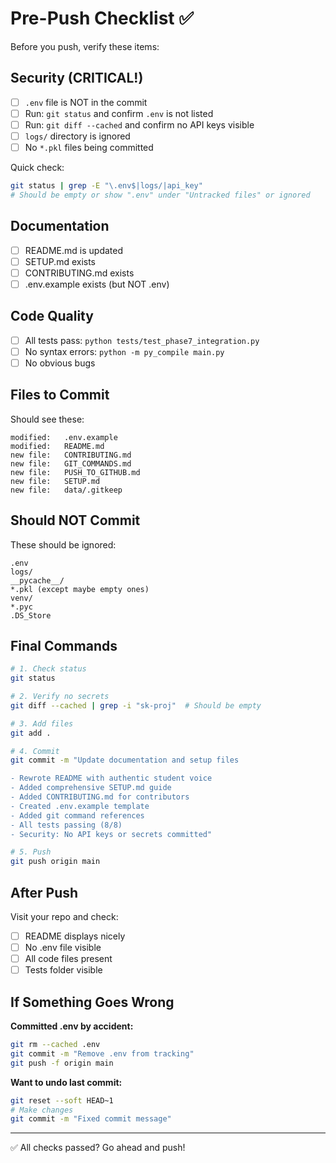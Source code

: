 # Pre-Push Checklist ✅

Before you push, verify these items:

## Security (CRITICAL!)

- [ ] `.env` file is NOT in the commit
- [ ] Run: `git status` and confirm `.env` is not listed
- [ ] Run: `git diff --cached` and confirm no API keys visible
- [ ] `logs/` directory is ignored
- [ ] No `*.pkl` files being committed

Quick check:
```bash
git status | grep -E "\.env$|logs/|api_key"
# Should be empty or show ".env" under "Untracked files" or ignored
```

## Documentation

- [ ] README.md is updated
- [ ] SETUP.md exists
- [ ] CONTRIBUTING.md exists
- [ ] .env.example exists (but NOT .env)

## Code Quality

- [ ] All tests pass: `python tests/test_phase7_integration.py`
- [ ] No syntax errors: `python -m py_compile main.py`
- [ ] No obvious bugs

## Files to Commit

Should see these:
```
modified:   .env.example
modified:   README.md
new file:   CONTRIBUTING.md
new file:   GIT_COMMANDS.md
new file:   PUSH_TO_GITHUB.md
new file:   SETUP.md
new file:   data/.gitkeep
```

## Should NOT Commit

These should be ignored:
```
.env
logs/
__pycache__/
*.pkl (except maybe empty ones)
venv/
*.pyc
.DS_Store
```

## Final Commands

```bash
# 1. Check status
git status

# 2. Verify no secrets
git diff --cached | grep -i "sk-proj"  # Should be empty

# 3. Add files
git add .

# 4. Commit
git commit -m "Update documentation and setup files

- Rewrote README with authentic student voice
- Added comprehensive SETUP.md guide
- Added CONTRIBUTING.md for contributors
- Created .env.example template
- Added git command references
- All tests passing (8/8)
- Security: No API keys or secrets committed"

# 5. Push
git push origin main
```

## After Push

Visit your repo and check:

- [ ] README displays nicely
- [ ] No .env file visible
- [ ] All code files present
- [ ] Tests folder visible

## If Something Goes Wrong

**Committed .env by accident:**
```bash
git rm --cached .env
git commit -m "Remove .env from tracking"
git push -f origin main
```

**Want to undo last commit:**
```bash
git reset --soft HEAD~1
# Make changes
git commit -m "Fixed commit message"
```

---

✅ All checks passed? Go ahead and push!
